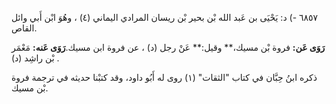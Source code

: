 ٦٨٥٧ -) د: يَحْيَى بن عَبد الله بْن بحير بْن ريسان المرادي اليماني (٤) ، وهُوَ ابْن أَبي وائل القاص.

**رَوَى عَن:** فروة بْن مسيك،** وقيل:** عَنْ رجل (د) ، عن فروة ابن مسيك.**رَوَى عَنه:** مَعْمَر بْن راشِد (د) .

ذكره ابنُ حِبَّان في كتاب "الثقات" (١) روى له أَبُو داود، وقد كتبْنا حديثه في ترجمة فروة بْن مسيك.